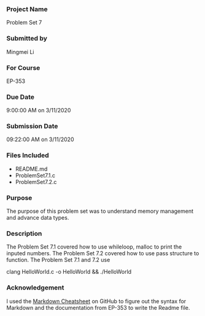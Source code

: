 ### Project Name
Problem Set 7

### Submitted by
Mingmei Li

### For Course
EP-353

### Due Date
9:00:00 AM on 3/11/2020

### Submission Date
09:22:00 AM on 3/11/2020
### Files Included
- README.md 
- ProblemSet7.1.c
- ProblemSet7.2.c


### Purpose
The purpose of this problem set was to understand memory management and advance data types. 

### Description
The Problem Set 7.1 covered how to use whileloop, malloc to print the inputed numbers. The Problem Set 7.2 covered how to use pass structure to function. 
The Problem Set 7.1 and 7.2 
use 
   
   clang HelloWorld.c -o HelloWorld && ./HelloWorld	

	
### Acknowledgement
I used the [Markdown Cheatsheet](https://github.com/adam-p/markdown-here/wiki/Markdown-Cheatsheet) on GitHub to figure out the syntax for Markdown and the documentation from EP-353 to write the Readme file.